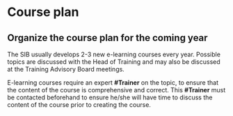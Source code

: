 # Course plan
## Organize the course plan for the coming year 

The SIB usually develops 2-3 new e-learning courses every year. Possible topics are discussed with the Head of Training and may also be discussed at the Training Advisory Board meetings. 

 

E-learning courses require an expert **#Trainer** on the topic, to ensure that the content of the course is comprehensive and correct. This **#Trainer** must be contacted beforehand to ensure he/she will have time to discuss the content of the course prior to creating the course. 

 

 